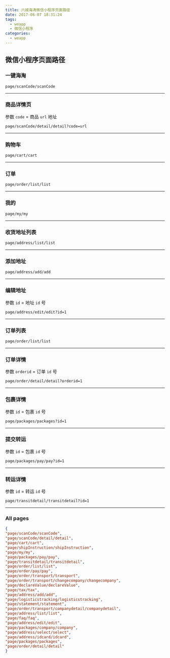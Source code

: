 ```yaml
---
title: 六城海涛微信小程序页面路径
date: 2017-06-07 18:31:24
tags:
  - weapp
  - 微信小程序
categories:
  - weapp
---
```



## 微信小程序页面路径

### 一键海淘

`page/scanCode/scanCode`

---


### 商品详情页

参数 `code` = 商品 `url` 地址

`page/scanCode/detail/detail?code=url`

---

### 购物车

`page/cart/cart`

---

### 订单

`page/order/list/list`

---

### 我的

`page/my/my`

---

### 收货地址列表

`page/address/list/list`

---

### 添加地址

`page/address/add/add`

---

### 编辑地址

参数 `id` = 地址 `id` 号

`page/address/edit/edit?id=1`

---

### 订单列表

`page/order/list/list`

---

### 订单详情

参数 `orderid` = 订单 `id` 号

`page/order/detail/detail?orderid=1`

---


### 包裹详情

参数 `id` = 包裹 `id` 号

`page/packages/packages?id=1`

---


### 提交转运

参数 `id` = 包裹 `id` 号

`page/packages/pay/pay?id=1`

---

### 转运详情

参数 `id` = 转运 `id`  号

`page/transitdetail/transitdetail?id=1`

---


### All pages

```json
{
"page/scanCode/scanCode",
"page/scanCode/detail/detail",
"page/cart/cart",
"page/shipInstruction/shipInstruction",
"page/my/my",
"page/packages/pay/pay",
"page/transitdetail/transitdetail",
"page/order/list/list",
"page/order/pay/pay",
"page/order/transport/transport",
"page/order/transport/changecompany/changecompany",
"page/declareValue/declareValue",
"page/tax/tax",
"page/address/add/add",
"page/logisticstracking/logisticstracking",
"page/statement/statement",
"page/order/transport/companydetail/companydetail",
"page/address/list/list",
"page/faq/faq",
"page/address/edit/edit",
"page/packages/company/company",
"page/address/select/select",
"page/address/idcard/idcard",
"page/packages/packages",
"page/order/detail/detail"
}
```

